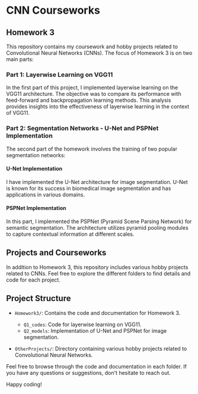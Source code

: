 # CNN Courseworks

## Homework 3

This repository contains my coursework and hobby projects related to Convolutional Neural Networks (CNNs). The focus of Homework 3 is on two main parts:

### Part 1: Layerwise Learning on VGG11

In the first part of this project, I implemented layerwise learning on the VGG11 architecture. The objective was to compare its performance with feed-forward and backpropagation learning methods. This analysis provides insights into the effectiveness of layerwise learning in the context of VGG11.

### Part 2: Segmentation Networks - U-Net and PSPNet Implementation

The second part of the homework involves the training of two popular segmentation networks:

#### U-Net Implementation
I have implemented the U-Net architecture for image segmentation. U-Net is known for its success in biomedical image segmentation and has applications in various domains.

#### PSPNet Implementation
In this part, I implemented the PSPNet (Pyramid Scene Parsing Network) for semantic segmentation. The architecture utilizes pyramid pooling modules to capture contextual information at different scales.

## Projects and Courseworks

In addition to Homework 3, this repository includes various hobby projects related to CNNs. Feel free to explore the different folders to find details and code for each project.

## Project Structure

- `Homework3/`: Contains the code and documentation for Homework 3.
  - `Q1_codes`: Code for layerwise learning on VGG11.
  - `Q2_models`: Implementation of U-Net and PSPNet for image segmentation.

- `OtherProjects/`: Directory containing various hobby projects related to Convolutional Neural Networks.

Feel free to browse through the code and documentation in each folder. If you have any questions or suggestions, don't hesitate to reach out.

Happy coding!
